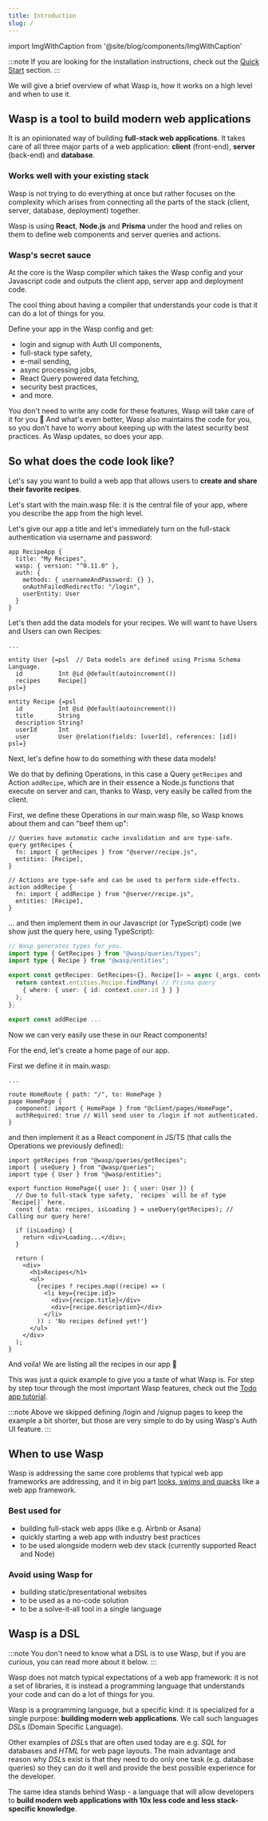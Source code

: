 ```yaml
---
title: Introduction
slug: /
---
```


import ImgWithCaption from '@site/blog/components/ImgWithCaption'

:::note
If you are looking for the installation instructions, check out the [Quick Start](./quick-start.md) section.
:::

We will give a brief overview of what Wasp is, how it works on a high level and when to use it.

## Wasp is a tool to build modern web applications

It is an opinionated way of building **full-stack web applications**. It takes care of all three
major parts of a web application: **client** (front-end), **server** (back-end) and **database**.

### Works well with your existing stack
Wasp is not trying to do everything at once but rather focuses on the complexity
which arises from connecting all the parts of the stack (client, server, database, deployment) together.

Wasp is using **React**, **Node.js** and **Prisma** under the hood and relies on them to define web components and server queries and actions.

### Wasp's secret sauce

At the core is the Wasp compiler which takes the Wasp config and your Javascript code and outputs the client app, server app and deployment code.

<!-- ![Wasp compilation diagram](/img/lp/wasp-compilation-diagram.png) -->

<ImgWithCaption
    source="/img/lp/wasp-compilation-diagram.png"
    caption="How the magic happens 🌈"
/>

The cool thing about having a compiler that understands your code is that it can do a lot of things for you. 

Define your app in the Wasp config and get:
- login and signup with Auth UI components,
- full-stack type safety,
- e-mail sending,
- async processing jobs,
- React Query powered data fetching,
- security best practices,
- and more.

You don't need to write any code for these features, Wasp will take care of it for you 🤯 And what's even better, Wasp also maintains the code for you, so you don't have to worry about keeping up with the latest security best practices. As Wasp updates, so does your app.

## So what does the code look like?

Let's say you want to build a web app that allows users to **create and share their favorite recipes**.

Let's start with the main.wasp file: it is the central file of your app, where you describe the app from the high level.

Let's give our app a title and let's immediately turn on the full-stack authentication via username and password:
```wasp title="main.wasp"
app RecipeApp {
  title: "My Recipes",
  wasp: { version: "^0.11.0" },
  auth: {
    methods: { usernameAndPassword: {} },
    onAuthFailedRedirectTo: "/login",
    userEntity: User
  }
}
```

Let's then add the data models for your recipes. We will want to have Users and Users can own Recipes:

```wasp title="main.wasp"
...

entity User {=psl  // Data models are defined using Prisma Schema Language.
  id          Int @id @default(autoincrement())
  recipes     Recipe[]
psl=}

entity Recipe {=psl
  id          Int @id @default(autoincrement())
  title       String
  description String?
  userId      Int
  user        User @relation(fields: [userId], references: [id])
psl=}
```

Next, let's define how to do something with these data models!

We do that by defining Operations, in this case a Query `getRecipes` and Action `addRecipe`,
which are in their essence a Node.js functions that execute on server and can, thanks to Wasp, very easily be called from the client.

First, we define these Operations in our main.wasp file, so Wasp knows about them and can "beef them up":
```wasp title="main.wasp"
// Queries have automatic cache invalidation and are type-safe.
query getRecipes {
  fn: import { getRecipes } from "@server/recipe.js",
  entities: [Recipe],
}

// Actions are type-safe and can be used to perform side-effects.
action addRecipe {
  fn: import { addRecipe } from "@server/recipe.js",
  entities: [Recipe],
}
```

... and then implement them in our Javascript (or TypeScript) code (we show just the query here, using TypeScript):

```ts title="src/server/recipe.ts"
// Wasp generates types for you.
import type { GetRecipes } from "@wasp/queries/types";
import type { Recipe } from "@wasp/entities";

export const getRecipes: GetRecipes<{}, Recipe[]> = async (_args, context) => {
  return context.entities.Recipe.findMany( // Prisma query
    { where: { user: { id: context.user.id } } }
  );
};

export const addRecipe ...
```

Now we can very easily use these in our React components!

For the end, let's create a home page of our app.

First we define it in main.wasp:
```wasp title="main.wasp"
...

route HomeRoute { path: "/", to: HomePage }
page HomePage {
  component: import { HomePage } from "@client/pages/HomePage",
  authRequired: true // Will send user to /login if not authenticated.
}
```

and then implement it as a React component in JS/TS (that calls the Operations we previously defined):

```tsx title="src/client/pages/HomePage.tsx"
import getRecipes from "@wasp/queries/getRecipes";
import { useQuery } from "@wasp/queries";
import type { User } from "@wasp/entities";

export function HomePage({ user }: { user: User }) {
  // Due to full-stack type safety, `recipes` will be of type `Recipe[]` here.
  const { data: recipes, isLoading } = useQuery(getRecipes); // Calling our query here!

  if (isLoading) {
    return <div>Loading...</div>;
  }

  return (
    <div>
      <h1>Recipes</h1>
      <ul>
        {recipes ? recipes.map((recipe) => (
          <li key={recipe.id}>
            <div>{recipe.title}</div>
            <div>{recipe.description}</div>
          </li>
        )) : 'No recipes defined yet!'}
      </ul>
    </div>
  );
}
```

And voila! We are listing all the recipes in our app 🎉

This was just a quick example to give you a taste of what Wasp is. For step by step tour through the most important Wasp features, check out the [Todo app tutorial](../tutorial/01-create.md).

:::note
Above we skipped defining /login and /signup pages to keep the example a bit shorter, but those are very simple to do by using Wasp's Auth UI feature.
:::

## When to use Wasp
Wasp is addressing the same core problems that typical web app frameworks are addressing, and it in big part [looks, swims and quacks](https://en.wikipedia.org/wiki/Duck_test) like a web app framework.

### Best used for
- building full-stack web apps (like e.g. Airbnb or Asana)
- quickly starting a web app with industry best practices
- to be used alongside modern web dev stack (currently supported React and Node)

### Avoid using Wasp for
- building static/presentational websites
- to be used as a no-code solution
- to be a solve-it-all tool in a single language

## Wasp is a DSL

:::note
You don't need to know what a DSL is to use Wasp, but if you are curious, you can read more about it below.
:::

Wasp does not match typical expectations of a web app framework: it is not a set of libraries, it is instead a programming language that understands your code and can do a lot of things for you.

Wasp is a programming language, but a specific kind: it is specialized for a single purpose: **building modern web applications**. We call such languages *DSL*s (Domain Specific Language).

Other examples of *DSL*s that are often used today are e.g. *SQL* for databases and *HTML* for web page layouts.
The main advantage and reason why *DSL*s exist is that they need to do only one task (e.g. database queries)
so they can do it well and provide the best possible experience for the developer.

The same idea stands behind Wasp - a language that will allow developers to **build modern web applications with 10x less code and less stack-specific knowledge**.
